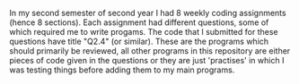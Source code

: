 In my second semester of second year I had 8 weekly coding assignments (hence 8 sections). Each assignment had different questions, some of which required me to write progams. The code that I submitted for these questions have title "Q2.4" (or similar). These are the programs which should primarily be reviewed, all other programs in this repository are either pieces of code given in the questions or they are just 'practises' in which I was testing things before adding them to my main programs.
